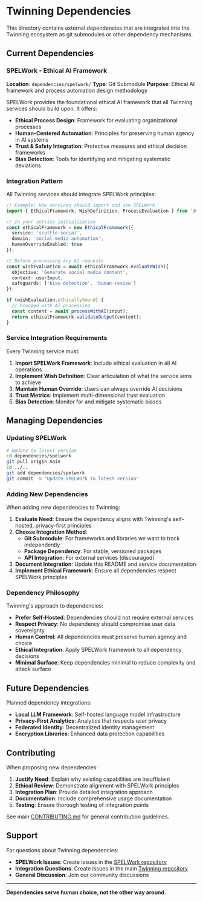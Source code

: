 # Twinning Dependencies

This directory contains external dependencies that are integrated into the Twinning ecosystem as git submodules or other dependency mechanisms.

## Current Dependencies

### SPELWork - Ethical AI Framework

**Location**: `dependencies/spelwork/`
**Type**: Git Submodule
**Purpose**: Ethical AI framework and process automation design methodology

SPELWork provides the foundational ethical AI framework that all Twinning services should build upon. It offers:

- **Ethical Process Design**: Framework for evaluating organizational processes
- **Human-Centered Automation**: Principles for preserving human agency in AI systems
- **Trust & Safety Integration**: Protective measures and ethical decision frameworks
- **Bias Detection**: Tools for identifying and mitigating systematic deviations

### Integration Pattern

All Twinning services should integrate SPELWork principles:

```typescript
// Example: How services should import and use SPELWork
import { EthicalFramework, WishDefinition, ProcessEvaluation } from '@toilville/spelwork';

// In your service initialization
const ethicalFramework = new EthicalFramework({
  service: 'scuttle-social',
  domain: 'social-media-automation',
  humanOverrideEnabled: true
});

// Before processing any AI requests
const wishEvaluation = await ethicalFramework.evaluateWish({
  objective: 'Generate social media content',
  context: userInput,
  safeguards: ['bias-detection', 'human-review']
});

if (wishEvaluation.ethicallySound) {
  // Proceed with AI processing
  const content = await processWithAI(input);
  return ethicalFramework.validateOutput(content);
}
```

### Service Integration Requirements

Every Twinning service must:

1. **Import SPELWork Framework**: Include ethical evaluation in all AI operations
2. **Implement Wish Definition**: Clear articulation of what the service aims to achieve
3. **Maintain Human Override**: Users can always override AI decisions
4. **Trust Metrics**: Implement multi-dimensional trust evaluation
5. **Bias Detection**: Monitor for and mitigate systematic biases

## Managing Dependencies

### Updating SPELWork

```bash
# Update to latest version
cd dependencies/spelwork
git pull origin main
cd ../..
git add dependencies/spelwork
git commit -m "Update SPELWork to latest version"
```

### Adding New Dependencies

When adding new dependencies to Twinning:

1. **Evaluate Need**: Ensure the dependency aligns with Twinning's self-hosted, privacy-first principles
2. **Choose Integration Method**: 
   - **Git Submodule**: For frameworks and libraries we want to track independently
   - **Package Dependency**: For stable, versioned packages
   - **API Integration**: For external services (discouraged)
3. **Document Integration**: Update this README and service documentation
4. **Implement Ethical Framework**: Ensure all dependencies respect SPELWork principles

### Dependency Philosophy

Twinning's approach to dependencies:

- **Prefer Self-Hosted**: Dependencies should not require external services
- **Respect Privacy**: No dependency should compromise user data sovereignty
- **Human Control**: All dependencies must preserve human agency and choice
- **Ethical Integration**: Apply SPELWork framework to all dependency decisions
- **Minimal Surface**: Keep dependencies minimal to reduce complexity and attack surface

## Future Dependencies

Planned dependency integrations:

- **Local LLM Framework**: Self-hosted language model infrastructure
- **Privacy-First Analytics**: Analytics that respects user privacy
- **Federated Identity**: Decentralized identity management
- **Encryption Libraries**: Enhanced data protection capabilities

## Contributing

When proposing new dependencies:

1. **Justify Need**: Explain why existing capabilities are insufficient
2. **Ethical Review**: Demonstrate alignment with SPELWork principles
3. **Integration Plan**: Provide detailed integration approach
4. **Documentation**: Include comprehensive usage documentation
5. **Testing**: Ensure thorough testing of integration points

See main [CONTRIBUTING.md](../CONTRIBUTING.md) for general contribution guidelines.

## Support

For questions about Twinning dependencies:

- **SPELWork Issues**: Create issues in the [SPELWork repository](https://github.com/toilville/spelWork)
- **Integration Questions**: Create issues in the main [Twinning repository](https://github.com/toilville/twinning)
- **General Discussion**: Join our community discussions

---

**Dependencies serve human choice, not the other way around.**
